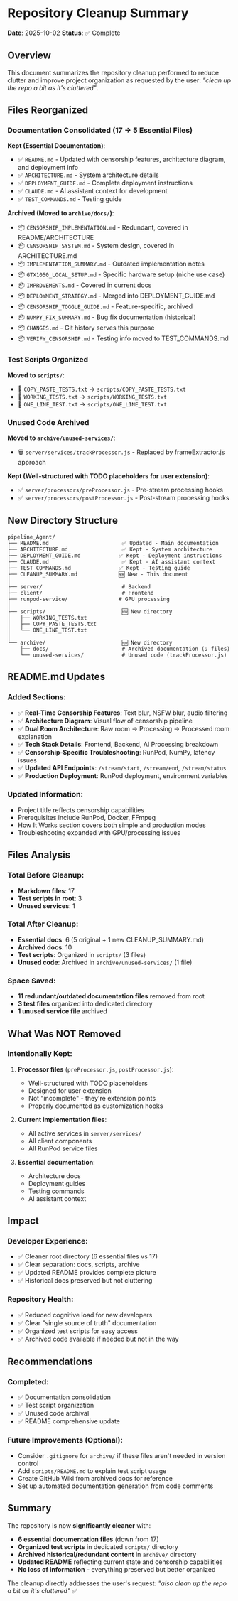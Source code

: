 # Repository Cleanup Summary

**Date**: 2025-10-02
**Status**: ✅ Complete

## Overview

This document summarizes the repository cleanup performed to reduce clutter and improve project organization as requested by the user: *"clean up the repo a bit as it's cluttered"*.

## Files Reorganized

### Documentation Consolidated (17 → 5 Essential Files)

**Kept (Essential Documentation)**:
- ✅ `README.md` - Updated with censorship features, architecture diagram, and deployment info
- ✅ `ARCHITECTURE.md` - System architecture details
- ✅ `DEPLOYMENT_GUIDE.md` - Complete deployment instructions
- ✅ `CLAUDE.md` - AI assistant context for development
- ✅ `TEST_COMMANDS.md` - Testing guide

**Archived (Moved to `archive/docs/`)**:
- 📦 `CENSORSHIP_IMPLEMENTATION.md` - Redundant, covered in README/ARCHITECTURE
- 📦 `CENSORSHIP_SYSTEM.md` - System design, covered in ARCHITECTURE.md
- 📦 `IMPLEMENTATION_SUMMARY.md` - Outdated implementation notes
- 📦 `GTX1050_LOCAL_SETUP.md` - Specific hardware setup (niche use case)
- 📦 `IMPROVEMENTS.md` - Covered in current docs
- 📦 `DEPLOYMENT_STRATEGY.md` - Merged into DEPLOYMENT_GUIDE.md
- 📦 `CENSORSHIP_TOGGLE_GUIDE.md` - Feature-specific, archived
- 📦 `NUMPY_FIX_SUMMARY.md` - Bug fix documentation (historical)
- 📦 `CHANGES.md` - Git history serves this purpose
- 📦 `VERIFY_CENSORSHIP.md` - Testing info moved to TEST_COMMANDS.md

### Test Scripts Organized

**Moved to `scripts/`**:
- 📝 `COPY_PASTE_TESTS.txt` → `scripts/COPY_PASTE_TESTS.txt`
- 📝 `WORKING_TESTS.txt` → `scripts/WORKING_TESTS.txt`
- 📝 `ONE_LINE_TEST.txt` → `scripts/ONE_LINE_TEST.txt`

### Unused Code Archived

**Moved to `archive/unused-services/`**:
- 🗑️ `server/services/trackProcessor.js` - Replaced by frameExtractor.js approach

**Kept (Well-structured with TODO placeholders for user extension)**:
- ✅ `server/processors/preProcessor.js` - Pre-stream processing hooks
- ✅ `server/processors/postProcessor.js` - Post-stream processing hooks

## New Directory Structure

```
pipeline_Agent/
├── README.md                       ✅ Updated - Main documentation
├── ARCHITECTURE.md                 ✅ Kept - System architecture
├── DEPLOYMENT_GUIDE.md            ✅ Kept - Deployment instructions
├── CLAUDE.md                       ✅ Kept - AI assistant context
├── TEST_COMMANDS.md               ✅ Kept - Testing guide
├── CLEANUP_SUMMARY.md             🆕 New - This document
│
├── server/                         # Backend
├── client/                         # Frontend
├── runpod-service/                # GPU processing
│
├── scripts/                        🆕 New directory
│   ├── WORKING_TESTS.txt
│   ├── COPY_PASTE_TESTS.txt
│   └── ONE_LINE_TEST.txt
│
└── archive/                        🆕 New directory
    ├── docs/                       # Archived documentation (9 files)
    └── unused-services/            # Unused code (trackProcessor.js)
```

## README.md Updates

### Added Sections:
- ✅ **Real-Time Censorship Features**: Text blur, NSFW blur, audio filtering
- ✅ **Architecture Diagram**: Visual flow of censorship pipeline
- ✅ **Dual Room Architecture**: Raw room → Processing → Processed room explanation
- ✅ **Tech Stack Details**: Frontend, Backend, AI Processing breakdown
- ✅ **Censorship-Specific Troubleshooting**: RunPod, NumPy, latency issues
- ✅ **Updated API Endpoints**: `/stream/start`, `/stream/end`, `/stream/status`
- ✅ **Production Deployment**: RunPod deployment, environment variables

### Updated Information:
- Project title reflects censorship capabilities
- Prerequisites include RunPod, Docker, FFmpeg
- How It Works section covers both simple and production modes
- Troubleshooting expanded with GPU/processing issues

## Files Analysis

### Total Before Cleanup:
- **Markdown files**: 17
- **Test scripts in root**: 3
- **Unused services**: 1

### Total After Cleanup:
- **Essential docs**: 6 (5 original + 1 new CLEANUP_SUMMARY.md)
- **Archived docs**: 10
- **Test scripts**: Organized in `scripts/` (3 files)
- **Unused code**: Archived in `archive/unused-services/` (1 file)

### Space Saved:
- **11 redundant/outdated documentation files** removed from root
- **3 test files** organized into dedicated directory
- **1 unused service file** archived

## What Was NOT Removed

### Intentionally Kept:
1. **Processor files** (`preProcessor.js`, `postProcessor.js`):
   - Well-structured with TODO placeholders
   - Designed for user extension
   - Not "incomplete" - they're extension points
   - Properly documented as customization hooks

2. **Current implementation files**:
   - All active services in `server/services/`
   - All client components
   - All RunPod service files

3. **Essential documentation**:
   - Architecture docs
   - Deployment guides
   - Testing commands
   - AI assistant context

## Impact

### Developer Experience:
- ✅ Cleaner root directory (6 essential files vs 17)
- ✅ Clear separation: docs, scripts, archive
- ✅ Updated README provides complete picture
- ✅ Historical docs preserved but not cluttering

### Repository Health:
- ✅ Reduced cognitive load for new developers
- ✅ Clear "single source of truth" documentation
- ✅ Organized test scripts for easy access
- ✅ Archived code available if needed but not in the way

## Recommendations

### Completed:
- ✅ Documentation consolidation
- ✅ Test script organization
- ✅ Unused code archival
- ✅ README comprehensive update

### Future Improvements (Optional):
- Consider `.gitignore` for `archive/` if these files aren't needed in version control
- Add `scripts/README.md` to explain test script usage
- Create GitHub Wiki from archived docs for reference
- Set up automated documentation generation from code comments

## Summary

The repository is now **significantly cleaner** with:
- **6 essential documentation files** (down from 17)
- **Organized test scripts** in dedicated `scripts/` directory
- **Archived historical/redundant content** in `archive/` directory
- **Updated README** reflecting current state and censorship capabilities
- **No loss of information** - everything preserved but better organized

The cleanup directly addresses the user's request: *"also clean up the repo a bit as it's cluttered"* ✅
